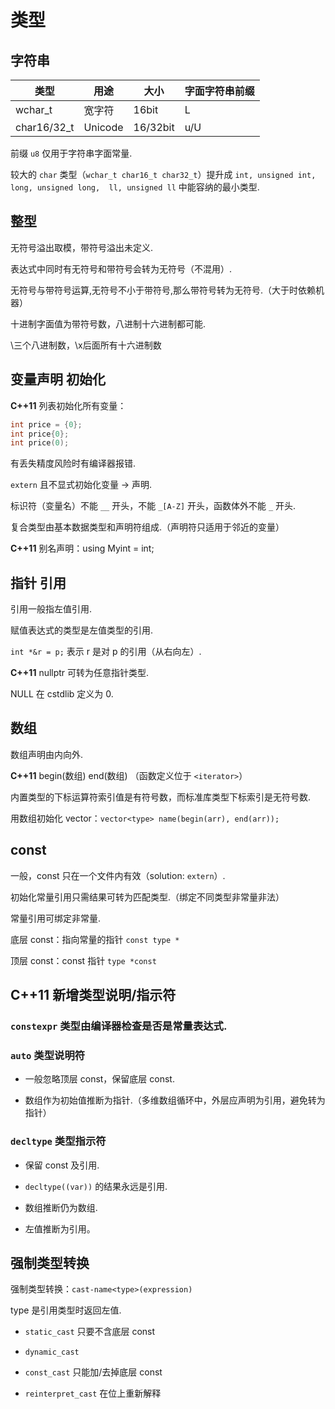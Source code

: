 # 类型


## 字符串

| 类型        | 用途      | 大小      | 字面字符串前缀 |
| ------      | -----    | -----     | -----         |
| wchar_t     | 宽字符   | 16bit      | L         |
| char16/32_t | Unicode  | 16/32bit  | u/U       |

前缀 `u8` 仅用于字符串字面常量.

较大的 `char` 类型（`wchar_t char16_t char32_t`）提升成 `int, unsigned int, long, unsigned long,  ll, unsigned ll` 中能容纳的最小类型.


## 整型

无符号溢出取模，带符号溢出未定义.

表达式中同时有无符号和带符号会转为无符号（不混用）.

无符号与带符号运算,无符号不小于带符号,那么带符号转为无符号.（大于时依赖机器）

十进制字面值为带符号数，八进制十六进制都可能.

\三个八进制数，\x后面所有十六进制数


## 变量声明 初始化

**C++11** 列表初始化所有变量：
```cpp
int price = {0};
int price{0};
int price(0);
```
有丢失精度风险时有编译器报错.

`extern` 且不显式初始化变量 -> 声明.

标识符（变量名）不能 `__` 开头，不能 `_[A-Z]` 开头，函数体外不能 `_` 开头.

复合类型由基本数据类型和声明符组成.（声明符只适用于邻近的变量）

**C++11** 别名声明：using Myint = int;


## 指针 引用 

引用一般指左值引用.

赋值表达式的类型是左值类型的引用.

`int *&r = p;` 表示 r 是对 p 的引用（从右向左）.

**C++11** nullptr 可转为任意指针类型.

NULL 在 cstdlib 定义为 0.


## 数组

数组声明由内向外.

**C++11** begin(数组) end(数组) （函数定义位于 `<iterator>`）

内置类型的下标运算符索引值是有符号数，而标准库类型下标索引是无符号数.

用数组初始化 vector：`vector<type> name(begin(arr), end(arr));`


## const

一般，const 只在一个文件内有效（solution: `extern`）.

初始化常量引用只需结果可转为匹配类型.（绑定不同类型非常量非法）

常量引用可绑定非常量.

底层 const：指向常量的指针 `const type *`

顶层 const：const 指针 `type *const`


## **C++11** 新增类型说明/指示符

### `constexpr` 类型由编译器检查是否是常量表达式.

### `auto` 类型说明符

+ 一般忽略顶层 const，保留底层 const.

+ 数组作为初始值推断为指针.（多维数组循环中，外层应声明为引用，避免转为指针）

### `decltype` 类型指示符

+ 保留 const 及引用.

+ `decltype((var))` 的结果永远是引用.

+ 数组推断仍为数组.

+ 左值推断为引用。


## 强制类型转换

强制类型转换：`cast-name<type>(expression)`

type 是引用类型时返回左值.

+ `static_cast` 只要不含底层 const

+ `dynamic_cast`

+ `const_cast` 只能加/去掉底层 const

+ `reinterpret_cast` 在位上重新解释

